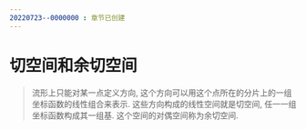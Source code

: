 ```yaml
---
20220723--0000000 : 章节已创建
---
```

# 切空间和余切空间
> 流形上只能对某一点定义方向, 这个方向可以用这个点所在的分片上的一组坐标函数的线性组合来表示. 
> 这些方向构成的线性空间就是切空间, 任一一组坐标函数构成其一组基. 这个空间的对偶空间称为余切空间. 

